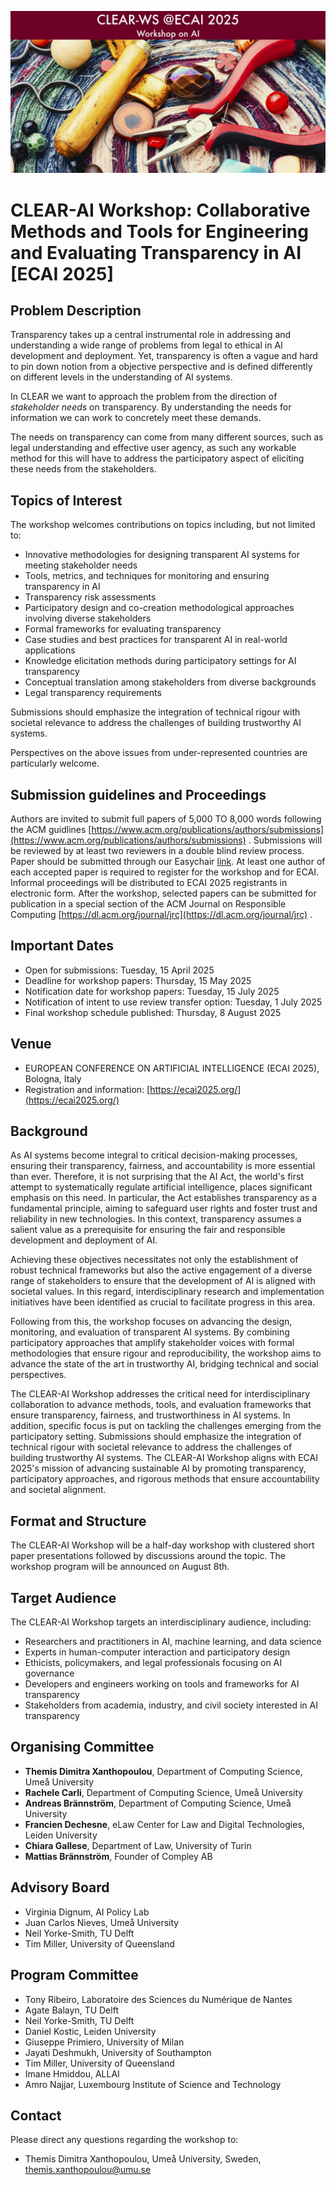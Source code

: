 ![CLEAR-AI Workshop Banner](workshop.jpg)

# CLEAR-AI Workshop: Collaborative Methods and Tools for Engineering and Evaluating Transparency in AI [ECAI 2025]

## Problem Description
Transparency takes up a central instrumental role in addressing and understanding a wide range of problems from legal to ethical in AI development and deployment. Yet, transparency is often a vague and hard to pin down notion from a objective perspective and is defined differently on different levels in the understanding of AI systems.

In CLEAR we want to approach the problem from the direction of *stakeholder needs* on transparency. By understanding the needs for information we can work to concretely meet these demands. 

The needs on transparency can come from many different sources, such as legal understanding and effective user agency, as such any workable method for this will have to address the participatory aspect of eliciting these needs from the stakeholders.

## Topics of Interest
The workshop welcomes contributions on topics including, but not limited to:
- Innovative methodologies for designing transparent AI systems for meeting stakeholder needs
- Tools, metrics, and techniques for monitoring and ensuring transparency in AI
- Transparency risk assessments
- Participatory design and co-creation methodological approaches involving diverse stakeholders
- Formal frameworks for evaluating transparency
- Case studies and best practices for transparent AI in real-world applications
- Knowledge elicitation methods during participatory settings for AI transparency
- Conceptual translation among stakeholders from diverse backgrounds
- Legal transparency requirements

Submissions should emphasize the integration of technical rigour with societal relevance to address the challenges of building trustworthy AI systems. 

Perspectives on the above issues from under-represented countries are particularly welcome.

## Submission guidelines and Proceedings
Authors are invited to submit full papers of 5,000 TO 8,000 words following the ACM guidlines [https://www.acm.org/publications/authors/submissions](https://www.acm.org/publications/authors/submissions) . Submissions will be reviewed by at least two reviewers in a double blind review process. Paper should be submitted through our Easychair [link](https://easychair.org/conferences?conf=clearwsecai2025). At least one author of each accepted paper is required to register for the workshop and for ECAI. Informal proceedings will be distributed to ECAI 2025 registrants in electronic form.
After the workshop, selected papers can be submitted for publication in a special section of the ACM Journal on Responsible Computing [https://dl.acm.org/journal/jrc](https://dl.acm.org/journal/jrc) .

## Important Dates
- Open for submissions: Tuesday, 15 April 2025
- Deadline for workshop papers: Thursday, 15 May 2025
- Notification date for workshop papers: Tuesday, 15 July 2025
- Notification of intent to use review transfer option: Tuesday, 1 July 2025
- Final workshop schedule published: Thursday, 8 August 2025

## Venue
- EUROPEAN CONFERENCE ON ARTIFICIAL INTELLIGENCE (ECAI 2025), Bologna, Italy
- Registration and information: [https://ecai2025.org/](https://ecai2025.org/)


## Background
As AI systems become integral to critical decision-making processes, ensuring their transparency, fairness, and accountability is more essential than ever. Therefore, it is not surprising that the AI Act, the world's first attempt to systematically regulate artificial intelligence, places significant emphasis on this need. In particular, the Act establishes transparency as a fundamental principle, aiming to safeguard user rights and foster trust and reliability in new technologies. In this context, transparency assumes a salient value as a prerequisite for ensuring the fair and responsible development and deployment of AI.

Achieving these objectives necessitates not only the establishment of robust technical frameworks but also the active engagement of a diverse range of stakeholders to ensure that the development of AI is aligned with societal values. In this regard, interdisciplinary research and implementation initiatives have been identified as crucial to facilitate progress in this area.

Following from this, the workshop focuses on advancing the design, monitoring, and evaluation of transparent AI systems. By combining participatory approaches that amplify stakeholder voices with formal methodologies that ensure rigour and reproducibility, the workshop aims to advance the state of the art in trustworthy AI, bridging technical and social perspectives.

The CLEAR-AI Workshop addresses the critical need for interdisciplinary collaboration to advance methods, tools, and evaluation frameworks that ensure transparency, fairness, and trustworthiness in AI systems. In addition, specific focus is put on tackling the challenges emerging from the participatory setting. Submissions should emphasize the integration of technical rigour with societal relevance to address the challenges of building trustworthy AI systems. The CLEAR-AI Workshop aligns with ECAI 2025's mission of advancing sustainable AI by promoting transparency, participatory approaches, and rigorous methods that ensure accountability and societal alignment.


## Format and Structure
The CLEAR-AI Workshop will be a half-day workshop with clustered short paper presentations followed by discussions around the topic. The workshop program will be announced on August 8th.


## Target Audience
The CLEAR-AI Workshop targets an interdisciplinary audience, including:
- Researchers and practitioners in AI, machine learning, and data science
- Experts in human-computer interaction and participatory design
- Ethicists, policymakers, and legal professionals focusing on AI governance
- Developers and engineers working on tools and frameworks for AI transparency
- Stakeholders from academia, industry, and civil society interested in AI transparency

## Organising Committee
- **Themis Dimitra Xanthopoulou**, Department of Computing Science, Umeå University
- **Rachele Carli**, Department of Computing Science, Umeå University
- **Andreas Brännström**, Department of Computing Science, Umeå University
- **Francien Dechesne**, eLaw Center for Law and Digital Technologies, Leiden University
- **Chiara Gallese**, Department of Law, University of Turin
- **Mattias Brännström**, Founder of Compley AB

## Advisory Board
- Virginia Dignum, AI Policy Lab
- Juan Carlos Nieves, Umeå University
- Neil Yorke-Smith, TU Delft
- Tim Miller, University of Queensland

## Program Committee
- Tony Ribeiro, Laboratoire des Sciences du Numérique de Nantes
- Agate Balayn, TU Delft
- Neil Yorke-Smith, TU Delft
- Daniel Kostic, Leiden University
- Giuseppe Primiero, University of Milan
- Jayati Deshmukh, University of Southampton
- Tim Miller, University of Queensland
- Imane Hmiddou, ALLAI
- Amro Najjar, Luxembourg Institute of Science and Technology

## Contact
Please direct any questions regarding the workshop to:
- Themis Dimitra Xanthopoulou, Umeå University, Sweden, [themis.xanthopoulou@umu.se](mailto:themis.xanthopoulou@umu.se)
